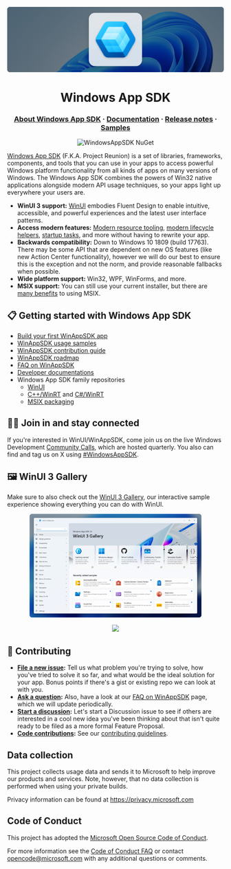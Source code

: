 <p align="center">
  <a href="https://aka.ms/winappsdk">
    <img src="./docs/images/header.png" alt="WinUI Banner" />
  </a>
</p>

<h1 align="center">Windows App SDK</h1>

<h3 align="center">
  <a href="https://learn.microsoft.com/en-us/windows/apps/windows-app-sdk">About Windows App SDK</a>
  <span> · </span>
  <a href="https://learn.microsoft.com/windows/apps/desktop">Documentation</a>
  <span> · </span>
  <a href="https://learn.microsoft.com/en-us/windows/apps/windows-app-sdk/release-channels">Release notes</a>
  <span> · </span>
  <a href="https://github.com/microsoft/WindowsAppSDK-Samples">Samples</a>
</h3>

<p align="center">
  <a style="text-decoration:none" href="https://www.nuget.org/packages/Microsoft.WindowsAppSDK">
    <img src="https://img.shields.io/nuget/v/Microsoft.WindowsAppSDK" alt="WindowsAppSDK NuGet" /></a>
</p>

[Windows App SDK](https://aka.ms/winappsdk) (F.K.A. Project Reunion) is a set of libraries, frameworks, components, and tools that you can use in your apps to access powerful Windows platform functionality from all kinds of apps on many versions of Windows. The Windows App SDK combines the powers of Win32 native applications alongside modern API usage techniques, so your apps light up everywhere your users are.

- **WinUI 3 support:** [WinUI](https://aka.ms/winui) embodies Fluent Design to enable intuitive, accessible, and powerful experiences and the latest user interface patterns.
- **Access modern features:** [Modern resource tooling](https://github.com/microsoft/WindowsAppSDK/issues/11), [modern lifecycle helpers](https://github.com/microsoft/WindowsAppSDK/issues/9), [startup tasks](https://github.com/microsoft/WindowsAppSDK/issues/10), and more without having to rewrite your app.
- **Backwards compatibility:** Down to Windows 10 1809 (build 17763). There may be some API that are dependent on new OS features
(like new Action Center functionality), however we will do our best to ensure this is the exception and not the norm, and provide reasonable fallbacks when possible.
- **Wide platform support:** Win32, WPF, WinForms, and more.
- **MSIX support:** You can still use your current installer, but there are [many benefits](https://docs.microsoft.com/windows/msix/overview#key-features) to using MSIX.

## 📋 Getting started with Windows App SDK

* [Build your first WinAppSDK app](https://learn.microsoft.com/windows/apps/winui/winui3/create-your-first-winui3-app)
* [WinAppSDK usage samples](https://github.com/microsoft/WindowsAppSDK-Samples)
* [WinAppSDK contribution guide](docs/contributor-guide.md)
* [WinAppSDK roadmap](./docs/roadmap.md)
* [FAQ on WinAppSDK](docs/faq.md)
* [Developer documentations](https://aka.ms/windowsappsdkdocs)
* Windows App SDK family repositories
  * [WinUI](https://github.com/microsoft/microsoft-ui-xaml)
  * [C++/WinRT](https://github.com/microsoft/CppWinRT) and [C#/WinRT](https://github.com/microsoft/CsWinRT)
  * [MSIX packaging](https://github.com/microsoft/msix-packaging)

## 👨‍💻 Join in and stay connected

If you're interested in WinUI/WinAppSDK, come join us on the live Windows Development [Community Calls](https://www.youtube.com/playlist?list=PLI_J2v67C23ZqsolUDaHoFkF1GKvGrttB), which are hosted quarterly.
You also can find and tag us on X using [#WindowsAppSDK](https://twitter.com/search?q=%23WindowsAppSDK).

## 🖼️ WinUI 3 Gallery

Make sure to also check out the [WinUI 3 Gallery](https://aka.ms/winui-gallery), our interactive sample experience showing everything you can do with WinUI.

<p align="center"><img src="./docs/images/winui-gallery.png" alt="WinUI 3 Gallery" width="400"/></p>

<p align="center">
  <a style="text-decoration:none" href="https://apps.microsoft.com/detail/9NGHP3DX8HDX?launch=true&mode=full">
    <picture>
      <source media="(prefers-color-scheme: light)" srcset="https://get.microsoft.com/images/en-us%20dark.svg" width="200" />
      <img src="https://get.microsoft.com/images/en-us%20light.svg" width="200" />
  </picture></a>
</p>

## 📢 Contributing

- **[File a new issue](https://github.com/microsoft/WindowsAppSDK/issues/new/choose):** Tell us what problem you're trying to solve, how you've tried to solve it so far, and what would be the ideal solution for your app. Bonus points if there's a gist or existing repo we can look at with you.
- **[Ask a question](https://github.com/microsoft/WindowsAppSDK/discussions/categories/q-a):** Also, have a look at our [FAQ on WinAppSDK](docs/faq.md) page, which we will update periodically.
- **[Start a discussion](https://github.com/microsoft/WindowsAppSDK/discussions):** Let's start a Discussion issue to see if others are interested in a cool new idea you've been thinking about that isn't quite ready to be filed as a more formal Feature Proposal.
- **[Code contributions](docs/contributor-guide.md):** See our [contributing guidelines](docs/contributor-guide.md).

## Data collection

This project collects usage data and sends it to Microsoft to help improve our products and services. Note, however, that no data collection is performed when using your private builds.

Privacy information can be found at https://privacy.microsoft.com

## Code of Conduct

This project has adopted the [Microsoft Open Source Code of Conduct](https://opensource.microsoft.com/codeofconduct).

For more information see the [Code of Conduct FAQ](https://opensource.microsoft.com/codeofconduct/faq) or
contact [opencode@microsoft.com](mailto:opencode@microsoft.com) with any additional questions or comments.
